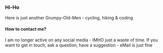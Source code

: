 ### Hi-Ho 

Here is just another Grumpy-Old-Men - cycling, hiking & coding

#### How to contact me?

I am no longer active on any social media - IMHO just a waste of time. If you want to get in touch, ask a question, have a suggestion - eMail is just fine
